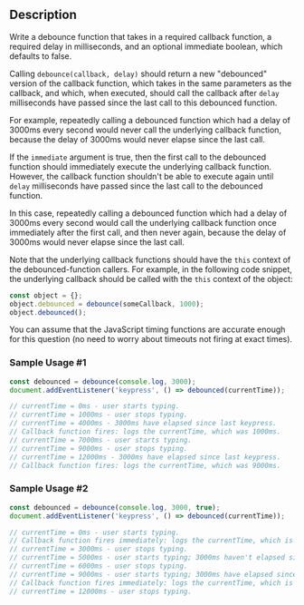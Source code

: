 ## Description

Write a debounce function that takes in a required callback function, a required delay in milliseconds, and an optional immediate boolean, which defaults to false.

Calling `debounce(callback, delay)` should return a new "debounced" version of the callback function, which takes in the same parameters as the callback, and which, when executed, should call the callback after `delay` milliseconds have passed since the last call to this debounced function.

For example, repeatedly calling a debounced function which had a delay of 3000ms every second would never call the underlying callback function, because the delay of 3000ms would never elapse since the last call.

If the `immediate` argument is true, then the first call to the debounced function should immediately execute the underlying callback function. However, the callback function shouldn't be able to execute again until `delay` milliseconds have passed since the last call to the debounced function.

In this case, repeatedly calling a debounced function which had a delay of 3000ms every second would call the underlying callback function once immediately after the first call, and then never again, because the delay of 3000ms would never elapse since the last call.

Note that the underlying callback functions should have the `this` context of the debounced-function callers. For example, in the following code snippet, the underlying callback should be called with the `this` context of the object:

```javascript
const object = {};
object.debounced = debounce(someCallback, 1000);
object.debounced();
```

You can assume that the JavaScript timing functions are accurate enough for this question (no need to worry about timeouts not firing at exact times).

### Sample Usage #1
```javascript
const debounced = debounce(console.log, 3000);
document.addEventListener('keypress', () => debounced(currentTime));

// currentTime = 0ms - user starts typing.
// currentTime = 1000ms - user stops typing.
// currentTime = 4000ms - 3000ms have elapsed since last keypress.
// Callback function fires: logs the currentTime, which was 1000ms.
// currentTime = 7000ms - user starts typing.
// currentTime = 9000ms - user stops typing.
// currentTime = 12000ms - 3000ms have elapsed since last keypress.
// Callback function fires: logs the currentTime, which was 9000ms.
```

### Sample Usage #2
```javascript
const debounced = debounce(console.log, 3000, true);
document.addEventListener('keypress', () => debounced(currentTime));

// currentTime = 0ms - user starts typing.
// Callback function fires immediately: logs the currentTime, which is 0ms.
// currentTime = 3000ms - user stops typing.
// currentTime = 5000ms - user starts typing; 3000ms haven't elapsed since last keypress.
// currentTime = 6000ms - user stops typing.
// currentTime = 9000ms - user starts typing; 3000ms have elapsed since last keypress.
// Callback function fires immediately: logs the currentTime, which is 9000ms.
// currentTime = 12000ms - user stops typing.
```